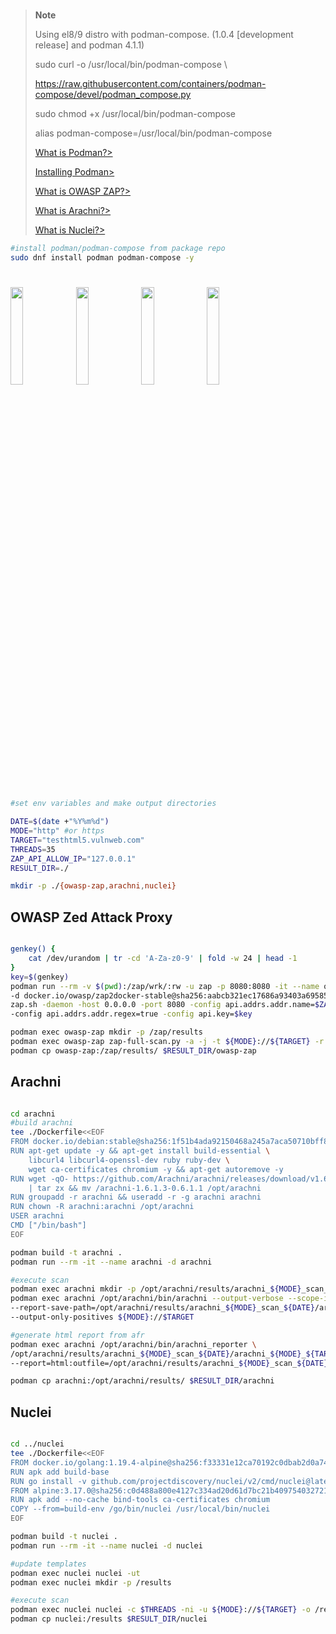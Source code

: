 #

> **Note**
>
> Using el8/9 distro with podman-compose. (1.0.4 [development release] and podman 4.1.1)
>
> sudo curl -o /usr/local/bin/podman-compose \
>
> https://raw.githubusercontent.com/containers/podman-compose/devel/podman_compose.py
>
> sudo chmod +x /usr/local/bin/podman-compose
>
> alias podman-compose=/usr/local/bin/podman-compose
>
> [What is Podman?>](https://www.redhat.com/en/topics/containers/what-is-podman)
>
> [Installing Podman>](https://podman.io/getting-started/installation)
>
> [What is OWASP ZAP?>](https://www.zaproxy.org/)
>
> [What is Arachni?>](https://www.arachni-scanner.com/)
>
> [What is Nuclei?>](https://projectdiscovery.io/)

```sh
#install podman/podman-compose from package repo
sudo dnf install podman podman-compose -y
```

#

<img src="https://jacobriggs.io/tools/app/web/upload/large/3_eedab2dbcde47a63f847af0a612d1f8d.png" width=20% height=20%>  <img src="https://res.cloudinary.com/practicaldev/image/fetch/s--r24tUVpQ--/c_imagga_scale,f_auto,fl_progressive,h_900,q_auto,w_1600/https://dev-to-uploads.s3.amazonaws.com/i/8uadzrkmk3n3tige1kgx.png" width=20% height=20%>  <img src="https://camo.githubusercontent.com/1ba175bad30bd9869f493975a08eb65a7a16e944e528ba22e8eb4df571319fd2/687474703a2f2f7777772e61726163686e692d7363616e6e65722e636f6d2f6c617267652d6c6f676f2e706e67" width=20% height=20%>  <img src="https://escape.tech/blog/content/images/2021/11/image-11.png" width=20% height=20%>


#

```sh
#set env variables and make output directories

DATE=$(date +"%Y%m%d")
MODE="http" #or https
TARGET="testhtml5.vulnweb.com"
THREADS=35
ZAP_API_ALLOW_IP="127.0.0.1"
RESULT_DIR=./

mkdir -p ./{owasp-zap,arachni,nuclei}
```

## OWASP Zed Attack Proxy

```sh

genkey() {
    cat /dev/urandom | tr -cd 'A-Za-z0-9' | fold -w 24 | head -1
}
key=$(genkey)
podman run --rm -v $(pwd):/zap/wrk/:rw -u zap -p 8080:8080 -it --name owasp-zap \
-d docker.io/owasp/zap2docker-stable@sha256:aabcb321ec17686a93403a6958541d8646c453fe9437ea43ceafc177c0308611 \
zap.sh -daemon -host 0.0.0.0 -port 8080 -config api.addrs.addr.name=$ZAP_API_ALLOW_IP \
-config api.addrs.addr.regex=true -config api.key=$key

podman exec owasp-zap mkdir -p /zap/results
podman exec owasp-zap zap-full-scan.py -a -j -t ${MODE}://${TARGET} -r /zap/results/zap-report-${MODE}-${TARGET}-${DATE}.html
podman cp owasp-zap:/zap/results/ $RESULT_DIR/owasp-zap
```

## Arachni

```sh

cd arachni
#build arachni
tee ./Dockerfile<<EOF
FROM docker.io/debian:stable@sha256:1f51b4ada92150468a245a7aca50710bff8b07b774e164d9136a8e00cc74a57a
RUN apt-get update -y && apt-get install build-essential \
    libcurl4 libcurl4-openssl-dev ruby ruby-dev \
    wget ca-certificates chromium -y && apt-get autoremove -y
RUN wget -qO- https://github.com/Arachni/arachni/releases/download/v1.6.1.3/arachni-1.6.1.3-0.6.1.1-linux-x86_64.tar.gz \
    | tar zx && mv /arachni-1.6.1.3-0.6.1.1 /opt/arachni
RUN groupadd -r arachni && useradd -r -g arachni arachni
RUN chown -R arachni:arachni /opt/arachni
USER arachni
CMD ["/bin/bash"]
EOF

podman build -t arachni .
podman run --rm -it --name arachni -d arachni

#execute scan
podman exec arachni mkdir -p /opt/arachni/results/arachni_${MODE}_scan_${DATE}/
podman exec arachni /opt/arachni/bin/arachni --output-verbose --scope-include-subdomains \
--report-save-path=/opt/arachni/results/arachni_${MODE}_scan_${DATE}/arachni_${MODE}_${TARGET}.afr \
--output-only-positives ${MODE}://$TARGET

#generate html report from afr
podman exec arachni /opt/arachni/bin/arachni_reporter \
/opt/arachni/results/arachni_${MODE}_scan_${DATE}/arachni_${MODE}_${TARGET}.afr \
--report=html:outfile=/opt/arachni/results/arachni_${MODE}_scan_${DATE}/arachni_${MODE}_${TARGET}_${DATE}.html.zip

podman cp arachni:/opt/arachni/results/ $RESULT_DIR/arachni
```

## Nuclei

```sh

cd ../nuclei
tee ./Dockerfile<<EOF
FROM docker.io/golang:1.19.4-alpine@sha256:f33331e12ca70192c0dbab2d0a74a52e1dd344221507d88aaea605b0219a212f as build-env
RUN apk add build-base
RUN go install -v github.com/projectdiscovery/nuclei/v2/cmd/nuclei@latest
FROM alpine:3.17.0@sha256:c0d488a800e4127c334ad20d61d7bc21b4097540327217dfab52262adc02380c
RUN apk add --no-cache bind-tools ca-certificates chromium
COPY --from=build-env /go/bin/nuclei /usr/local/bin/nuclei
EOF

podman build -t nuclei .
podman run --rm -it --name nuclei -d nuclei

#update templates
podman exec nuclei nuclei -ut
podman exec nuclei mkdir -p /results

#execute scan
podman exec nuclei nuclei -c $THREADS -ni -u ${MODE}://${TARGET} -o /results/nuclei-${MODE}-${TARGET}-${DATE}.log
podman cp nuclei:/results $RESULT_DIR/nuclei
```
